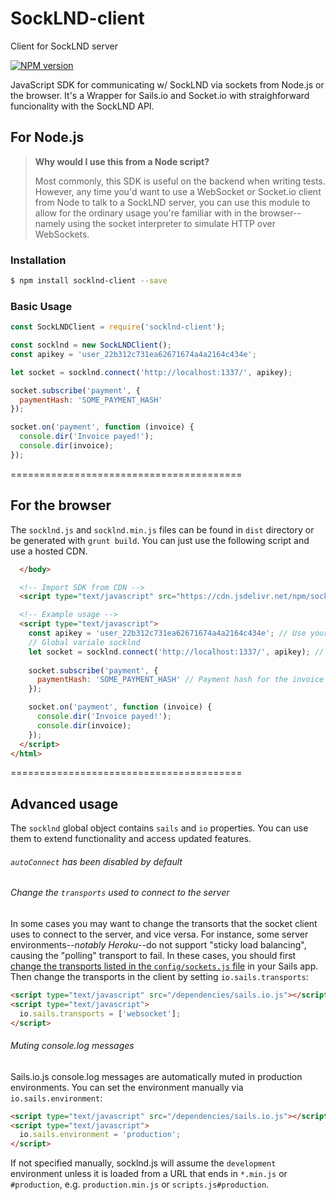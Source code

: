 # SockLND-client
Client for SockLND server

[![NPM version](https://badge.fury.io/js/socklnd-client.svg)](http://badge.fury.io/js/socklnd-client) &nbsp; &nbsp;

JavaScript SDK for communicating w/ SockLND via sockets from Node.js or the browser.
It's a Wrapper for Sails.io and Socket.io with straighforward funcionality with the SockLND API.


## For Node.js

> **Why would I use this from a Node script?**
>
> Most commonly, this SDK is useful on the backend when writing tests.  However, any time you'd want to use a WebSocket or Socket.io client from Node to talk to a SockLND server, you can use this module to allow for the ordinary usage you're familiar with in the browser-- namely using the socket interpreter to simulate HTTP over WebSockets.

### Installation

```sh
$ npm install socklnd-client --save
```

### Basic Usage

```js
const SockLNDClient = require('socklnd-client');

const socklnd = new SockLNDClient();
const apikey = 'user_22b312c731ea62671674a4a2164c434e';

let socket = socklnd.connect('http://localhost:1337/', apikey);

socket.subscribe('payment', {
  paymentHash: 'SOME_PAYMENT_HASH'
});

socket.on('payment', function (invoice) {
  console.dir('Invoice payed!');
  console.dir(invoice);
});
```

========================================


## For the browser

The `socklnd.js` and `socklnd.min.js` files can be found in `dist` directory or be generated with `grunt build`.  You can just use the following script and use a hosted CDN.


```html
  </body>

  <!-- Import SDK from CDN -->
  <script type="text/javascript" src="https://cdn.jsdelivr.net/npm/socklnd-client@0.5.1/dist/socklnd-client.min.js"></script>

  <!-- Example usage -->
  <script type="text/javascript">
    const apikey = 'user_22b312c731ea62671674a4a2164c434e'; // Use your api key generated by socklnd-server
    // Global variale socklnd
    let socket = socklnd.connect('http://localhost:1337/', apikey); // Change host for your server
    
    socket.subscribe('payment', {
      paymentHash: 'SOME_PAYMENT_HASH' // Payment hash for the invoice to wait for
    });

    socket.on('payment', function (invoice) {
      console.dir('Invoice payed!');
      console.dir(invoice);
    });
  </script>
</html>
```


========================================

## Advanced usage

The `socklnd` global object contains `sails` and `io` properties. You can use them to extend functionality and access updated features.

###### `autoConnect` has been disabled by default

###### Change the `transports` used to connect to the server

In some cases you may want to change the transorts that the socket client uses to connect to the server, and vice versa.  For instance, some server environments--*notably Heroku*--do not support "sticky load balancing", causing the "polling" transport to fail.  In these cases, you should first [change the transports listed in the `config/sockets.js` file](http://sailsjs.com/documentation/reference/sails-config/sails-config-sockets#?advanced-configuration) in your Sails app.  Then change the transports in the client by setting `io.sails.transports`:

```html
<script type="text/javascript" src="/dependencies/sails.io.js"></script>
<script type="text/javascript">
  io.sails.transports = ['websocket'];
</script>
```

###### Muting console.log messages

Sails.io.js console.log messages are automatically muted in production environments.  You can set the environment manually via `io.sails.environment`:

```html
<script type="text/javascript" src="/dependencies/sails.io.js"></script>
<script type="text/javascript">
  io.sails.environment = 'production';
</script>
```

If not specified manually, socklnd.js will assume the `development` environment unless it is loaded from a URL that ends in `*.min.js` or `#production`, e.g. `production.min.js` or `scripts.js#production`.
